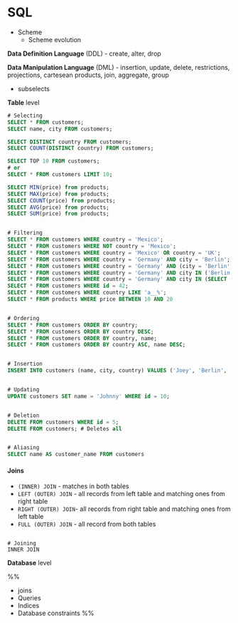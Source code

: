 # SQL

- Scheme
	- Scheme evolution

**Data Definition Language** (DDL) - create, alter, drop

**Data Manipulation Language** (DML) - insertion, update, delete, restrictions, projections, cartesean products, join, aggregate, group

- subselects

**Table** level

```sql
# Selecting
SELECT * FROM customers;
SELECT name, city FROM customers;

SELECT DISTINCT country FROM customers;
SELECT COUNT(DISTINCT country) FROM customers;

SELECT TOP 10 FROM customers;
# or 
SELECT * FROM customers LIMIT 10;

SELECT MIN(price) from products;
SELECT MAX(price) from products;
SELECT COUNT(price) from products;
SELECT AVG(price) from products;
SELECT SUM(price) from products;


# Filtering
SELECT * FROM customers WHERE country = 'Mexico';
SELECT * FROM customers WHERE NOT country = 'Mexico';
SELECT * FROM customers WHERE country = 'Mexico' OR country = 'UK';
SELECT * FROM customers WHERE country = 'Germany' AND city = 'Berlin';
SELECT * FROM customers WHERE country = 'Germany' AND (city = 'Berlin' OR city = 'Stuttgart');
SELECT * FROM customers WHERE country = 'Germany' AND city IN ('Berlin', 'Stuttgart'); # Same as previous
SELECT * FROM customers WHERE country = 'Germany' AND city IN (SELECT ...)
SELECT * FROM customers WHERE id = 42;
SELECT * FROM customers WHERE country LIKE 'a__%';
SELECT * FROM products WHERE price BETWEEN 10 AND 20


# Ordering
SELECT * FROM customers ORDER BY country;
SELECT * FROM customers ORDER BY country DESC;
SELECT * FROM customers ORDER BY country, name;
SELECT * FROM customers ORDER BY country ASC, name DESC;


# Insertion
INSERT INTO customers (name, city, country) VALUES ('Joey', 'Berlin', 'Germany');


# Updating
UPDATE customers SET name = 'Johnny' WHERE id = 10;


# Deletion
DELETE FROM customers WHERE id = 5;
DELETE FROM customers; # Deletes all


# Aliasing
SELECT name AS customer_name FROM customers


```

#### Joins

- `(INNER) JOIN` - matches in both tables
- `LEFT (OUTER) JOIN` - all records from left table and matching ones from right table
- `RIGHT (OUTER) JOIN`- all records from right table and matching ones from left table
- `FULL (OUTER) JOIN` - all record from both tables


```

# Joining
INNER JOIN
```

**Database** level

%%
- joins
- Queries
- Indices
- Database constraints
%%